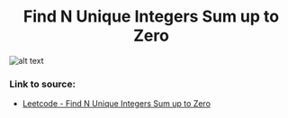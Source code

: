 <h1 align="center">Find N Unique Integers Sum up to Zero</h1>

![alt text](https://images2.imgbox.com/30/df/yXm7zjOC_o.png?raw=true)


### Link to source: 
- <a href="https://leetcode.com/problems/find-n-unique-integers-sum-up-to-zero/">Leetcode - Find N Unique Integers Sum up to Zero</a>

